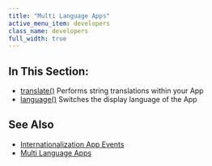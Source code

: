 ```yaml
---
title: "Multi Language Apps"
active_menu_item: developers
class_name: developers
full_width: true
---
```



## In This Section:

 - [translate()](/developers/documentation/scripting-apis/client-api/multi-language-apps/translate)
    Performs string translations within your App
 - [language()](/developers/documentation/scripting-apis/client-api/multi-language-apps/language)
    Switches the display language of the App

## See Also

 - [Internationalization App Events](/developers/documentation/product-guide/widget-properties-events/events/event-reference-list/internationalization-app-event)
 - [Multi Language Apps](/developers/documentation/product-guide/advanced-features/multi-language-apps/)

